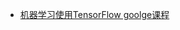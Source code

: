 * [机器学习使用TensorFlow goolge课程](https://www.coursera.org/specializations/machine-learning-tensorflow-gcp)
    
 